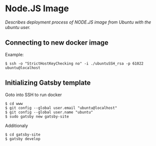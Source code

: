 # Node.JS Image

_Describes deployment process of NODE.JS image from Ubuntu with the ubuntu user._

## Connecting to new docker image

Example:
````
$ ssh -o "StrictHostKeyChecking no" -i ./ubuntuSSH_rsa -p 61022 ubuntu@localhost
````

## Initializing Gatsby template

Goto into SSH to run docker
````
$ cd www
$ git config --global user.email "ubuntu@localhost"
$ git config --global user.name "ubuntu"
$ sudo gatsby new gatsby-site
````

Additionaly
````
$ cd gatsby-site
$ gatsby develop
````

